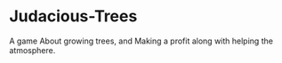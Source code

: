 # Judacious-Trees
A game About growing trees, and Making a profit along with helping the atmosphere.
